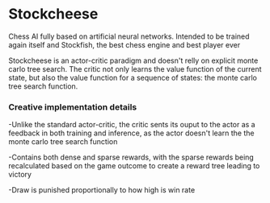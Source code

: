 # Stockcheese
Chess AI fully based on artificial neural networks. Intended to be trained again itself and Stockfish, the best chess engine and best player ever

Stockcheese is an actor-critic paradigm and doesn't relly on explicit monte carlo tree search. The critic not only learns the value function of the current state,
but also the value function for a sequence of states: the monte carlo tree search function. 

### Creative implementation details
-Unlike the standard actor-critic, the critic sents its ouput to the actor as a feedback in both training and inference, as the actor doesn't learn the
the monte carlo tree search function

-Contains both dense and sparse rewards, with the sparse rewards being recalculated based on the game outcome to create a reward tree leading to victory

-Draw is punished proportionally to how high is win rate
